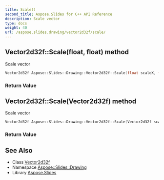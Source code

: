 ```yaml
---
title: Scale()
second_title: Aspose.Slides for C++ API Reference
description: Scale vector
type: docs
weight: 40
url: /aspose.slides.drawing/vector2d32f/scale/
---
```

## Vector2d32f::Scale(float, float) method


Scale vector

```cpp
Vector2d32f Aspose::Slides::Drawing::Vector2d32f::Scale(float scaleX, float scaleY)
```


### Return Value



## Vector2d32f::Scale(Vector2d32f) method


Scale vector

```cpp
Vector2d32f Aspose::Slides::Drawing::Vector2d32f::Scale(Vector2d32f scale)
```


### Return Value



## See Also

* Class [Vector2d32f](../)
* Namespace [Aspose::Slides::Drawing](../../)
* Library [Aspose.Slides](../../../)